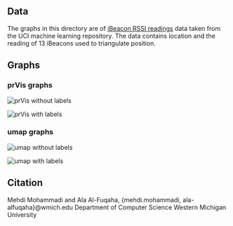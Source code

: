 ## Data
The graphs in this directory are of [iBeacon RSSI readings](https://archive.ics.uci.edu/ml/datasets/BLE+RSSI+Dataset+for+Indoor+localization+and+Navigation) data taken from the UCI machine learning repository. The data contains location and the reading of 13 iBeacons used to triangulate position. 

## Graphs

### prVis graphs
![prVis without labels]( https://raw.githubusercontent.com/matloff/prVis/master/gallery/iBeacon/prVis_iBeacon.png "prVis without labels")

![prVis with labels](https://raw.githubusercontent.com/matloff/prVis/master/gallery/iBeacon/prVis_labels_iBeacon.png  "prVis with labels")

### umap graphs
![umap without labels](https://raw.githubusercontent.com/matloff/prVis/master/gallery/iBeacon/umap_iBeacon.png "umap without labels")

![umap with labels](https://raw.githubusercontent.com/matloff/prVis/master/gallery/banknote_authentication/umap_labels_iBeacon.png "umap with labels")

## Citation
Mehdi Mohammadi and Ala Al-Fuqaha, {mehdi.mohammadi, ala-alfuqaha}@wmich.edu
Department of Computer Science
Western Michigan University

